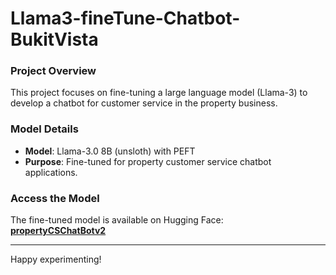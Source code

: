 # Llama3-fineTune-Chatbot-BukitVista

### Project Overview
This project focuses on fine-tuning a large language model (Llama-3) to develop a chatbot for customer service in the property business.

### Model Details
- **Model**: Llama-3.0 8B (unsloth) with PEFT
- **Purpose**: Fine-tuned for property customer service chatbot applications.

### Access the Model
The fine-tuned model is available on Hugging Face:  
[**propertyCSChatBotv2**](https://huggingface.co/Juethro01/propertyCSChatBotv2)

---

Happy experimenting!
